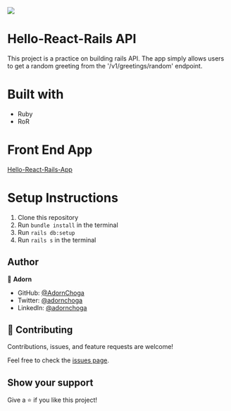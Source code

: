 ![](https://img.shields.io/badge/Microverse-blueviolet)

# Hello-React-Rails API

This project is a practice on building rails API. The app simply allows users to get a random greeting from the '/v1/greetings/random' endpoint.

# Built with

- Ruby
- RoR

# Front End App

[Hello-React-Rails-App]()

# Setup Instructions

1. Clone this repository
2. Run `bundle install` in the terminal
3. Run `rails db:setup`
4. Run `rails s` in the terminal

## Author

👤 **Adorn**

- GitHub: [@AdornChoga](https://github.com/AdornChoga)
- Twitter: [@adornchoga](https://twitter.com/adorn_choga)
- LinkedIn: [@adornchoga](https://www.linkedin.com/in/adorn-choga)

## 🤝 Contributing

Contributions, issues, and feature requests are welcome!

Feel free to check the [issues page](../../issues/).

## Show your support

Give a ⭐️ if you like this project!